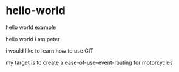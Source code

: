 # hello-world

hello world example

hello world i am peter

i would like to learn how to use GIT

my target is to create a ease-of-use-event-routing for motorcycles
